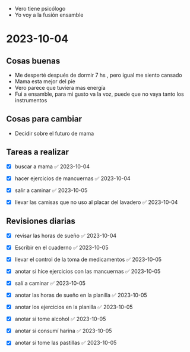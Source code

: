 - Vero tiene psicólogo 
- Yo voy a la fusión ensamble 
# 2023-10-04
## Cosas buenas
- Me desperté después de dormir 7 hs , pero igual me siento cansado
- Mama esta mejor del pie
- Vero parece que tuviera mas energía 
- Fui a ensamble, para mi gusto va la voz, puede que no vaya tanto los instrumentos 

## Cosas para cambiar 
- Decidir sobre el futuro de mama


## Tareas a realizar 
- [x] buscar a mama ✅ 2023-10-04
- [x] hacer ejercicios de mancuernas ✅ 2023-10-04
- [x] salir a caminar ✅ 2023-10-05
- [x] llevar las camisas que no uso al placar del lavadero ✅ 2023-10-04


## Revisiones diarias
- [x] revisar las horas de sueño ✅ 2023-10-04
- [x] Escribir en el cuaderno ✅ 2023-10-05
- [x] llevar el control de la toma de medicamentos ✅ 2023-10-05
- [x] anotar si hice ejercicios con las mancuernas ✅ 2023-10-05
- [x] salí a caminar ✅ 2023-10-05
- [x] anotar las horas de sueño en la planilla ✅ 2023-10-05
- [x] anotar los ejercicios  en la planilla ✅ 2023-10-05
- [x] anotar si tome alcohol ✅ 2023-10-05
- [x] anotar si consumí harina ✅ 2023-10-05
- [x] anotar si tome las pastillas ✅ 2023-10-05

